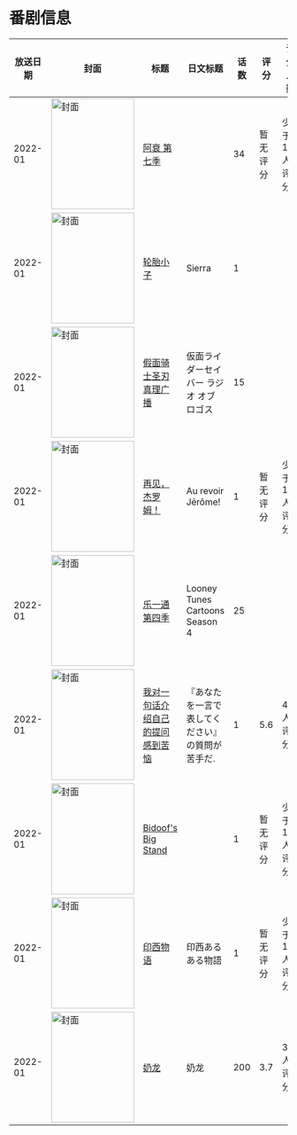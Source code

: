 # 番剧信息

|放送日期|封面|标题|日文标题|话数|评分|评分人数|
|---|---|---|---|---|---|---|
|2022-01|<img src="//lain.bgm.tv/pic/cover/c/92/18/370351_mnVXv.jpg" alt="封面" style="width:150px;height:200px;object-fit:cover;">|[阿衰 第七季](https://bangumi.tv/subject/370351)||34|暂无评分|少于10人评分|
|2022-01|<img src="//lain.bgm.tv/pic/cover/c/d2/76/430033_206LM.jpg" alt="封面" style="width:150px;height:200px;object-fit:cover;">|[轮胎小子](https://bangumi.tv/subject/430033)|Sierra|1|||
|2022-01|<img src="//lain.bgm.tv/pic/cover/c/49/6b/503176_E9J6f.jpg" alt="封面" style="width:150px;height:200px;object-fit:cover;">|[假面骑士圣刃 真理广播](https://bangumi.tv/subject/503176)|仮面ライダーセイバー ラジオ オブ ロゴス|15|||
|2022-01|<img src="//lain.bgm.tv/pic/cover/c/f4/48/430032_O6ZpW.jpg" alt="封面" style="width:150px;height:200px;object-fit:cover;">|[再见，杰罗姆！](https://bangumi.tv/subject/430032)|Au revoir Jérôme!|1|暂无评分|少于10人评分|
|2022-01|<img src="//lain.bgm.tv/pic/cover/c/7a/fc/445278_68660.jpg" alt="封面" style="width:150px;height:200px;object-fit:cover;">|[乐一通 第四季](https://bangumi.tv/subject/445278)|Looney Tunes Cartoons Season 4|25|||
|2022-01|<img src="//lain.bgm.tv/pic/cover/c/ee/95/366526_eIY0l.jpg" alt="封面" style="width:150px;height:200px;object-fit:cover;">|[我对一句话介绍自己的提问感到苦恼](https://bangumi.tv/subject/366526)|『あなたを一言で表してください』の質問が苦手だ.|1|5.6|41人评分|
|2022-01|<img src="//lain.bgm.tv/pic/cover/c/7f/92/408143_pdEpt.jpg" alt="封面" style="width:150px;height:200px;object-fit:cover;">|[Bidoof's Big Stand](https://bangumi.tv/subject/408143)||1|暂无评分|少于10人评分|
|2022-01|<img src="//lain.bgm.tv/pic/cover/c/76/96/366503_h8Qt4.jpg" alt="封面" style="width:150px;height:200px;object-fit:cover;">|[印西物语](https://bangumi.tv/subject/366503)|印西あるある物語|1|暂无评分|少于10人评分|
|2022-01|<img src="//lain.bgm.tv/pic/cover/c/06/68/423350_DpQuQ.jpg" alt="封面" style="width:150px;height:200px;object-fit:cover;">|[奶龙](https://bangumi.tv/subject/423350)|奶龙|200|3.7|388人评分|

